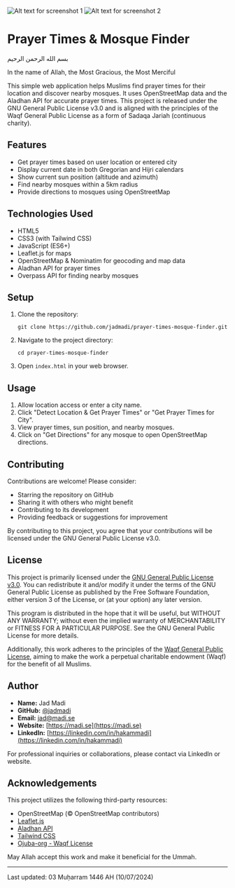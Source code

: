 ![Alt text for screenshot 1](https://ptmf.madi.se/images/screenshot-1.png)
![Alt text for screenshot 2](https://ptmf.madi.se/images/screenshot-2.png)

# Prayer Times & Mosque Finder

بسم الله الرحمن الرحيم

In the name of Allah, the Most Gracious, the Most Merciful

This simple web application helps Muslims find prayer times for their location and discover nearby mosques. It uses OpenStreetMap data and the Aladhan API for accurate prayer times. This project is released under the GNU General Public License v3.0 and is aligned with the principles of the Waqf General Public License as a form of Sadaqa Jariah (continuous charity).

## Features

- Get prayer times based on user location or entered city
- Display current date in both Gregorian and Hijri calendars
- Show current sun position (altitude and azimuth)
- Find nearby mosques within a 5km radius
- Provide directions to mosques using OpenStreetMap

## Technologies Used

- HTML5
- CSS3 (with Tailwind CSS)
- JavaScript (ES6+)
- Leaflet.js for maps
- OpenStreetMap & Nominatim for geocoding and map data
- Aladhan API for prayer times
- Overpass API for finding nearby mosques

## Setup

1. Clone the repository:
   ```
   git clone https://github.com/jadmadi/prayer-times-mosque-finder.git
   ```

2. Navigate to the project directory:
   ```
   cd prayer-times-mosque-finder
   ```

3. Open `index.html` in your web browser.

## Usage

1. Allow location access or enter a city name.
2. Click "Detect Location & Get Prayer Times" or "Get Prayer Times for City".
3. View prayer times, sun position, and nearby mosques.
4. Click on "Get Directions" for any mosque to open OpenStreetMap directions.

## Contributing

Contributions are welcome! Please consider:
- Starring the repository on GitHub
- Sharing it with others who might benefit
- Contributing to its development
- Providing feedback or suggestions for improvement

By contributing to this project, you agree that your contributions will be licensed under the GNU General Public License v3.0.

## License

This project is primarily licensed under the [GNU General Public License v3.0](LICENSE). You can redistribute it and/or modify it under the terms of the GNU General Public License as published by the Free Software Foundation, either version 3 of the License, or (at your option) any later version.

This program is distributed in the hope that it will be useful, but WITHOUT ANY WARRANTY; without even the implied warranty of MERCHANTABILITY or FITNESS FOR A PARTICULAR PURPOSE. See the GNU General Public License for more details.

Additionally, this work adheres to the principles of the [Waqf General Public License](https://github.com/ojuba-org/waqf), aiming to make the work a perpetual charitable endowment (Waqf) for the benefit of all Muslims.

## Author

- **Name:** Jad Madi
- **GitHub:** [@jadmadi](https://github.com/jadmadi)
- **Email:** jad@madi.se
- **Website:** [https://madi.se](https://madi.se)
- **LinkedIn:** [https://linkedin.com/in/hakammadi](https://linkedin.com/in/hakammadi)

For professional inquiries or collaborations, please contact via LinkedIn or website.

## Acknowledgements

This project utilizes the following third-party resources:
- OpenStreetMap (© OpenStreetMap contributors)
- [Leaflet.js](https://leafletjs.com)
- [Aladhan API](https://aladhan.com/prayer-times-api)
- [Tailwind CSS](https://tailwindcss.com)
- [Ojuba-org - Waqf License](https://github.com/ojuba-org/waqf)

May Allah accept this work and make it beneficial for the Ummah.

---

Last updated: 03 Muḥarram 1446 AH (10/07/2024)